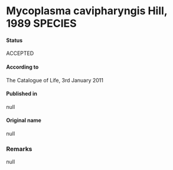 # Mycoplasma cavipharyngis Hill, 1989 SPECIES

#### Status
ACCEPTED

#### According to
The Catalogue of Life, 3rd January 2011

#### Published in
null

#### Original name
null

### Remarks
null